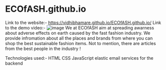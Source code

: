# ECOfASH.github.io
Link to the website:- https://vidhibhamare.github.io/ECOfASH.github.io/
Link to the demo video:- 
![image](https://user-images.githubusercontent.com/99887695/221419670-309b9e08-9450-450d-8fde-be48844480da.png)
We at ECOfASH aim at spreading awarness about adverse effects on earth caused by the fast fashion industry. We provide infromation about all the places and brands from where you can shop the best sustainable fashion items. Not to mention, there are articles from the best people in the industry !

Technologies used:-
HTML
CSS
JavaScript
elastic email services for the backend


